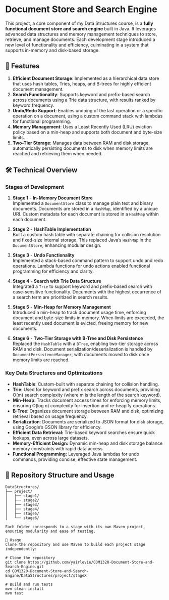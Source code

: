 # Document Store and Search Engine

This project, a core component of my Data Structures course, is a **fully functional document store and search engine** built in Java. It leverages advanced data structures and memory management techniques to store, retrieve, and manage documents. Each development stage introduced a new level of functionality and efficiency, culminating in a system that supports in-memory and disk-based storage.

## 🚀 Features

1. **Efficient Document Storage**: Implemented as a hierarchical data store that uses hash tables, Tries, heaps, and B-trees for highly efficient document management.
2. **Search Functionality**: Supports keyword and prefix-based search across documents using a Trie data structure, with results ranked by keyword frequency.
3. **Undo/Redo Support**: Enables undoing of the last operation or a specific operation on a document, using a custom command stack with lambdas for functional programming.
4. **Memory Management**: Uses a Least Recently Used (LRU) eviction policy based on a min-heap and supports both document and byte-size limits.
5. **Two-Tier Storage**: Manages data between RAM and disk storage, automatically persisting documents to disk when memory limits are reached and retrieving them when needed.

## 🛠️ Technical Overview

### Stages of Development

1. **Stage 1** - **In-Memory Document Store**  
   Implemented a `DocumentStore` class to manage plain text and binary documents. Documents are stored in a `HashMap`, identified by a unique URI. Custom metadata for each document is stored in a `HashMap` within each document.

2. **Stage 2** - **HashTable Implementation**  
   Built a custom hash table with separate chaining for collision resolution and fixed-size internal storage. This replaced Java’s `HashMap` in the `DocumentStore`, enhancing modular design.

3. **Stage 3** - **Undo Functionality**  
   Implemented a stack-based command pattern to support undo and redo operations. Lambda functions for undo actions enabled functional programming for efficiency and clarity.

4. **Stage 4** - **Search with Trie Data Structure**  
   Integrated a `Trie` to support keyword and prefix-based search with case-sensitive functionality. Documents with the highest occurrence of a search term are prioritized in search results.

5. **Stage 5** - **Min-Heap for Memory Management**  
   Introduced a min-heap to track document usage time, enforcing document and byte-size limits in memory. When limits are exceeded, the least recently used document is evicted, freeing memory for new documents.

6. **Stage 6** - **Two-Tier Storage with B-Tree and Disk Persistence**  
   Replaced the `HashTable` with a `BTree`, enabling two-tier storage across RAM and disk. Document serialization/deserialization is handled by `DocumentPersistenceManager`, with documents moved to disk once memory limits are reached.

### Key Data Structures and Optimizations

- **HashTable**: Custom-built with separate chaining for collision handling.
- **Trie**: Used for keyword and prefix search across documents, providing O(m) search complexity (where m is the length of the search keyword).
- **Min-Heap**: Tracks document access times for enforcing memory limits, ensuring O(log n) complexity for insertion and re-heapify operations.
- **B-Tree**: Organizes document storage between RAM and disk, optimizing retrieval based on usage frequency.
- **Serialization**: Documents are serialized to JSON format for disk storage, using Google’s GSON library for efficiency.
- **Efficient Data Retrieval:** Trie-based keyword searches ensure quick lookups, even across large datasets.
- **Memory-Efficient Design:** Dynamic min-heap and disk storage balance memory constraints with rapid data access.
- **Functional Programming:** Leveraged Java lambdas for undo commands, providing concise, effective state management.

## 📂 Repository Structure and Usage

```plaintext
DataStructures/
├── project/
│   ├── stage1/
│   ├── stage2/
│   ├── stage3/
│   ├── stage4/
│   ├── stage5/
│   └── stage6/

Each folder corresponds to a stage with its own Maven project, ensuring modularity and ease of testing.

🚀 Usage
Clone the repository and use Maven to build each project stage independently:

# Clone the repository
git clone https://github.com/yairlevie/COM1320-Document-Store-and-Search-Engine.git
cd COM1320-Document-Store-and-Search-Engine/DataStructures/project/stageX

# Build and run tests
mvn clean install
mvn test
